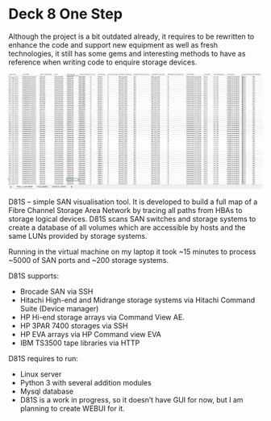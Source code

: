 # Deck 8 One Step

Although the project is a bit outdated already, it requires to be rewritten to enhance the code and support new equipment
as well as fresh technologies, it still has some gems and interesting methods to have as reference
when writing code to enquire storage devices.

![d81s](d81s_screenshot.png?raw=true "D81S report")

D81S – simple SAN visualisation tool. It is developed to build a full map of a Fibre Channel Storage Area Network by tracing all paths from HBAs to storage logical devices. D81S scans SAN switches and storage systems to create a database of all volumes which are accessible by hosts and the same LUNs provided by storage systems.

Running in the virtual machine on my laptop it took ~15 minutes to process ~5000 of SAN ports and ~200 storage systems.

D81S supports:
* Brocade SAN via SSH
* Hitachi High-end and Midrange storage systems via Hitachi Command Suite (Device manager)
* HP Hi-end storage arrays via Command View AE.
* HP 3PAR 7400 storages via SSH
* HP EVA arrays via HP Command view EVA
* IBM TS3500 tape libraries via HTTP

D81S requires to run:
* Linux server
* Python 3 with several addition modules
* Mysql database
* D81S is a work in progress, so it doesn’t have GUI for now, but I am planning to create WEBUI for it.